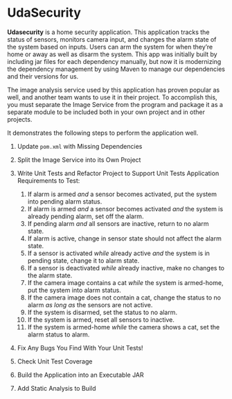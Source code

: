# UdaSecurity

**Udasecurity** is a home security application. This application tracks the status of sensors, monitors camera input, and changes the alarm state of the system based on inputs. Users can arm the system for when they’re home or away as well as disarm the system. This app was initially built by including jar files for each dependency manually, but now it is modernizing the dependency management by using Maven to manage our dependencies and their versions for us. 

The image analysis service used by this application has proven popular as well, and another team wants to use it in their project. To accomplish this, you must separate the Image Service from the program and package it as a separate module to be included both in your own project and in other projects.

It demonstrates the following steps to perform the application well.

1) Update `pom.xml` with Missing Dependencies
2) Split the Image Service into its Own Project
3) Write Unit Tests and Refactor Project to Support Unit Tests
   Application Requirements to Test:

    1. If alarm is armed *and* a sensor becomes activated, put the system into pending alarm status.
    2. If alarm is armed *and* a sensor becomes activated *and* the system is already pending alarm, set off the alarm.
    3. If pending alarm *and* all sensors are inactive, return to no alarm state.
    4. If alarm is active, change in sensor state should not affect the alarm state.
    6. If a sensor is activated *while* already active *and* the system is in pending state, change it to alarm state.
    7. If a sensor is deactivated *while* already inactive, make no changes to the alarm state.
    8. If the camera image contains a cat *while* the system is armed-home, put the system into alarm status.
    9. If the camera image does not contain a cat, change the status to no alarm *as long as* the sensors are not active.
    10. If the system is disarmed, set the status to no alarm.
    11. If the system is armed, reset all sensors to inactive.
    12. If the system is armed-home *while* the camera shows a cat, set the alarm status to alarm.

4) Fix Any Bugs You Find With Your Unit Tests!
5) Check Unit Test Coverage
6) Build the Application into an Executable JAR
7) Add Static Analysis to Build
